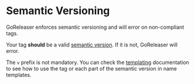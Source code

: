 # Semantic Versioning

GoReleaser enforces semantic versioning and will error on non-compliant tags.

Your tag **should** be a valid [semantic version](http://semver.org/).
If it is not, GoReleaser will error.

The `v` prefix is not mandatory. You can check the [templating](/customization/templates/)
documentation to see how to use the tag or each part of the semantic version
in name templates.
